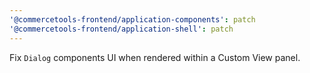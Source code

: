 ```yaml
---
'@commercetools-frontend/application-components': patch
'@commercetools-frontend/application-shell': patch
---
```


Fix `Dialog` components UI when rendered within a Custom View panel.
